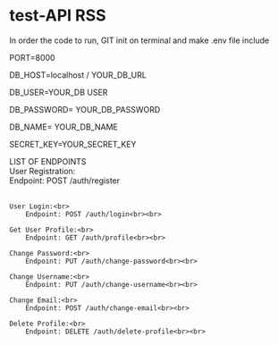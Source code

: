 # test-API RSS

<p> In order the code to run, 
  GIT init on terminal and make .env file include</p>
  
<p>PORT=8000</p>
<p>DB_HOST=localhost / YOUR_DB_URL</p>
<p>DB_USER=YOUR_DB USER</p>
<p>DB_PASSWORD= YOUR_DB_PASSWORD</p>
<p>DB_NAME= YOUR_DB_NAME</p>
<p>SECRET_KEY=YOUR_SECRET_KEY</p>

<p>LIST OF ENDPOINTS <br>
    User Registration:<br>
        Endpoint: POST /auth/register<br><br>

    User Login:<br>
        Endpoint: POST /auth/login<br><br>

    Get User Profile:<br>
        Endpoint: GET /auth/profile<br><br>

    Change Password:<br>
        Endpoint: PUT /auth/change-password<br><br>

    Change Username:<br>
        Endpoint: PUT /auth/change-username<br><br>

    Change Email:<br>
        Endpoint: POST /auth/change-email<br><br>

    Delete Profile:<br>
        Endpoint: DELETE /auth/delete-profile<br><br>
  
  </p>
